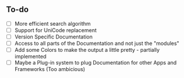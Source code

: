 ## To-do

 - [ ] More efficient search algorithm
 - [ ] Support for UniCode replacement
 - [ ] Version Specific Documentation
 - [ ] Access to all parts of the Documentation and not just the "modules"
 - [ ] Add some Colors to make the output a little pretty - partially implemented
 - [ ] Maybe a Plug-in system to plug Documentation for other Apps and Frameworks (Too ambicious)
